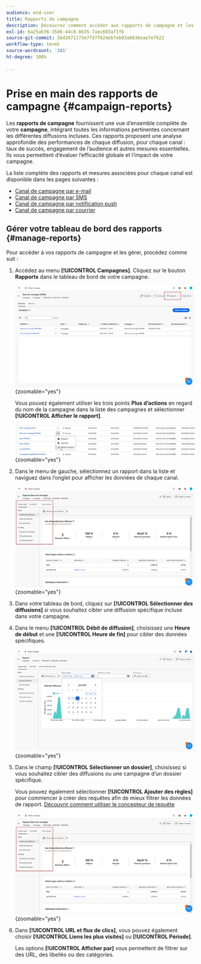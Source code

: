 ```yaml
---
audience: end-user
title: Rapports de campagne
description: Découvrez comment accéder aux rapports de campagne et les utiliser.
exl-id: 6a25a636-35d6-44c8-8635-7aec683af1f6
source-git-commit: 5b42671173e7fd7f024eb7eb03a0836eae7ef622
workflow-type: tm+mt
source-wordcount: '281'
ht-degree: 100%

---
```


# Prise en main des rapports de campagne {#campaign-reports}

Les **rapports de campagne** fournissent une vue d’ensemble complète de votre **campagne**, intégrant toutes les informations pertinentes concernant les différentes diffusions incluses. Ces rapports proposent une analyse approfondie des performances de chaque diffusion, pour chaque canal : taux de succès, engagement de l’audience et autres mesures essentielles. Ils vous permettent d’évaluer l’efficacité globale et l’impact de votre campagne.

La liste complète des rapports et mesures associées pour chaque canal est disponible dans les pages suivantes :

* [Canal de campagne par e-mail](campaign-reports-email.md)
* [Canal de campagne par SMS](campaign-reports-sms.md)
* [Canal de campagne par notification push](campaign-reports-push.md)
* [Canal de campagne par courrier](campaign-reports-direct-mail.md)

## Gérer votre tableau de bord des rapports {#manage-reports}

Pour accéder à vos rapports de campagne et les gérer, procédez comme suit :

1. Accédez au menu **[!UICONTROL Campagnes]**. Cliquez sur le bouton **Rapports** dans le tableau de bord de votre campagne.

   ![](assets/manage_campaign_report_2.png){zoomable=&quot;yes&quot;}

   Vous pouvez également utiliser les trois points **Plus d’actions** en regard du nom de la campagne dans la liste des campagnes et sélectionner **[!UICONTROL Afficher le rapport]**.

   ![](assets/manage_campaign_report_1.png){zoomable=&quot;yes&quot;}

1. Dans le menu de gauche, sélectionnez un rapport dans la liste et naviguez dans l’onglet pour afficher les données de chaque canal.

   ![](assets/manage_campaign_report_4.png){zoomable=&quot;yes&quot;}

1. Dans votre tableau de bord, cliquez sur **[!UICONTROL Sélectionner des diffusions]** si vous souhaitez cibler une diffusion spécifique incluse dans votre campagne.

1. Dans le menu **[!UICONTROL Débit de diffusion]**, choisissez une **Heure de début** et une **[!UICONTROL Heure de fin]** pour cibler des données spécifiques.

   ![](assets/manage_campaign_report_3.png){zoomable=&quot;yes&quot;}

1. Dans le champ **[!UICONTROL Sélectionner un dossier]**, choisissez si vous souhaitez cibler des diffusions ou une campagne d’un dossier spécifique.

   Vous pouvez également sélectionner **[!UICONTROL Ajouter des règles]** pour commencer à créer des requêtes afin de mieux filtrer les données de rapport. [Découvrir comment utiliser le concepteur de requête](../query/query-modeler-overview.md)

   ![](assets/manage_campaign_report_4.png){zoomable=&quot;yes&quot;}

1. Dans **[!UICONTROL URL et flux de clics]**, vous pouvez également choisir **[!UICONTROL Liens les plus visités]** ou **[!UICONTROL Période]**.

   Les options **[!UICONTROL Afficher par]** vous permettent de filtrer sur des URL, des libellés ou des catégories.
